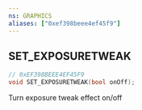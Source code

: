 ```yaml
---
ns: GRAPHICS
aliases: ["0xef398beee4ef45f9"]
---
```

## SET_EXPOSURETWEAK

```c
// 0xEF398BEEE4EF45F9
void SET_EXPOSURETWEAK(bool onOff);
```

Turn exposure tweak effect on/off

